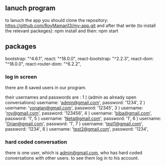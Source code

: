 ## lanuch program

to lanuch the app you should clone the repository:
https://github.com/RoyMaman13/my-app.git
and after that write (to install the relevant packeges):
npm install
and then:
npm start

## packages

bootstrap: "^4.6.1",
react: "^18.0.0",
react-bootstrap: "^2.2.3",
react-dom: "^18.0.0",
react-router-dom: "^6.2.2",

### log in screen

there are 8 saved users in our program.

their usernames and passwords are :
1 ) (admin as already open conversations)
username: 'admin@gmail.com',
password: '1234',
2 )
username: 'yonatan@gmail.com',
password: '12345',
3 )
username: 'roy@gmail.com',
password: '123456',
4 )
username: 'biba@gmail.com',
password: '1',
5 )
username: 'Neta@gmail.com',
password: '1',
6 )
username: 'Orian@gmail.com',
password: '1',
7 )
username: 'test1@gmail.com',
password: '1234',
8 )
username: 'test2@gmail.com',
password: '1234',

### hard coded conversation

there is one user, which is admin@gmail.com, who has hard coded conversations with other users.
to see them log in to his account.
